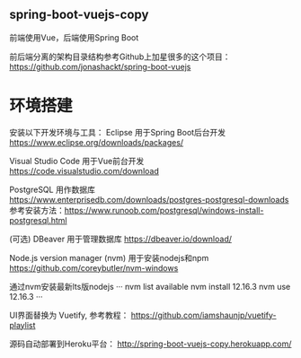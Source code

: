 ## spring-boot-vuejs-copy

前端使用Vue，后端使用Spring Boot

前后端分离的架构目录结构参考Github上加星很多的这个项目： https://github.com/jonashackt/spring-boot-vuejs

# 环境搭建

安装以下开发环境与工具：
Eclipse 用于Spring Boot后台开发
https://www.eclipse.org/downloads/packages/

Visual Studio Code 用于Vue前台开发
https://code.visualstudio.com/download

PostgreSQL 用作数据库
https://www.enterprisedb.com/downloads/postgres-postgresql-downloads
参考安装方法：https://www.runoob.com/postgresql/windows-install-postgresql.html

(可选) DBeaver 用于管理数据库
https://dbeaver.io/download/

Node.js version manager (nvm) 用于安装nodejs和npm
https://github.com/coreybutler/nvm-windows

通过nvm安装最新lts版nodejs
···
nvm list available
nvm install 12.16.3
nvm use 12.16.3
···






UI界面替换为 Vuetify, 参考教程： https://github.com/iamshaunjp/vuetify-playlist  

源码自动部署到Heroku平台： http://spring-boot-vuejs-copy.herokuapp.com/  

